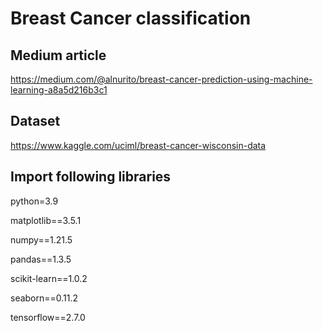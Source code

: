 # Breast Cancer classification

## Medium article
https://medium.com/@alnurito/breast-cancer-prediction-using-machine-learning-a8a5d216b3c1

## Dataset
https://www.kaggle.com/uciml/breast-cancer-wisconsin-data

## Import following libraries
python=3.9

matplotlib==3.5.1

numpy==1.21.5

pandas==1.3.5

scikit-learn==1.0.2

seaborn==0.11.2

tensorflow==2.7.0
